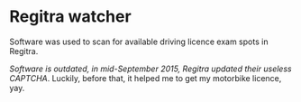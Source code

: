 # Regitra watcher

Software was used to scan for available driving licence exam spots in Regitra.

_Software is outdated, in mid-September 2015, Regitra updated their useless CAPTCHA_. Luckily, before that, it helped me to get my motorbike licence, yay.
